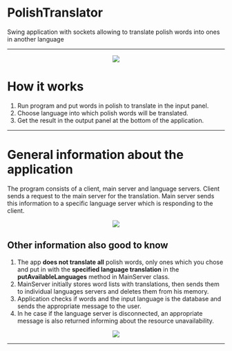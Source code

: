 # PolishTranslator
Swing application with sockets allowing to translate polish words into ones in another language

__________________________________________________________________________________________________________________

<p align="center">
  <img src=https://user-images.githubusercontent.com/74014874/164570882-4a5478b9-c52a-4a55-985b-f74ff7200eb8.png
   >
</p>



# How it works

  1. Run program and put words in polish to translate in the input panel.
  2. Choose language into which polish words will be translated.
  3. Get the result in the output panel at the bottom of the application.


__________________________________________________________________________________________________________________

# General information about the application
  
  The program consists of a client, main server and language servers. Client sends a request to the main server for the translation. 
  Main server sends this information to a specific language server which is responding to the client.

<p align="center">
  <img src=https://user-images.githubusercontent.com/74014874/164570882-4a5478b9-c52a-4a55-985b-f74ff7200eb8.png
   >
</p>

  
## Other information also good to know  
  
  1. The app **does not translate all** polish words, only ones which you chose and put in with the **specified language translation** in the **putAvailableLanguages** method in MainServer class.
  3. MainServer initially stores word lists with translations, then sends them to individual languages servers and deletes them from his memory.
  4. Application checks if words and the input language is the database and sends the appropriate message to the user.
  5. In he case if the language server is disconnected, an appropriate message is also returned informing about the resource unavailability.

<p align="center">
  <img src=https://user-images.githubusercontent.com/74014874/164574378-60070fea-f1f4-4930-953f-6bdb5ba20b28.png
   >
</p>

__________________________________________________________________________________________________________________
